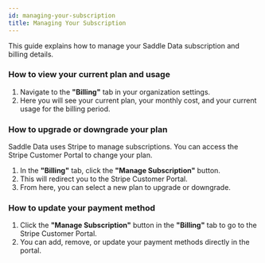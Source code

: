 ```yaml
---
id: managing-your-subscription
title: Managing Your Subscription
---
```


This guide explains how to manage your Saddle Data subscription and billing details.

### How to view your current plan and usage

1.  Navigate to the **"Billing"** tab in your organization settings.
2.  Here you will see your current plan, your monthly cost, and your current usage for the billing period.

### How to upgrade or downgrade your plan

Saddle Data uses Stripe to manage subscriptions. You can access the Stripe Customer Portal to change your plan.

1.  In the **"Billing"** tab, click the **"Manage Subscription"** button.
2.  This will redirect you to the Stripe Customer Portal.
3.  From here, you can select a new plan to upgrade or downgrade.

### How to update your payment method

1.  Click the **"Manage Subscription"** button in the **"Billing"** tab to go to the Stripe Customer Portal.
2.  You can add, remove, or update your payment methods directly in the portal.
